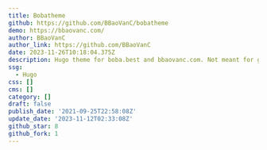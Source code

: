 ```yaml
---
title: Bobatheme
github: https://github.com/BBaoVanC/bobatheme
demo: https://bbaovanc.com/
author: BBaoVanC
author_link: https://github.com/BBaoVanC
date: 2023-11-26T10:18:04.375Z
description: Hugo theme for boba.best and bbaovanc.com. Not meant for general use!
ssg:
  - Hugo
css: []
cms: []
category: []
draft: false
publish_date: '2021-09-25T22:58:08Z'
update_date: '2023-11-12T02:33:08Z'
github_star: 8
github_fork: 1
---
```

